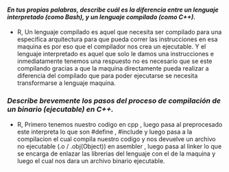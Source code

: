 ####   **_En tus propias palabras, describe cuál es la diferencia entre un lenguaje interpretado (como Bash), y un lenguaje compilado (como C++)._**
 
 * R, Un lenguaje compilado es aquel que necesita ser compilado para una especifica arquitectura para que pueda correr las instrucciones en esa maquina es por eso que el compilador nos crea un ejecutable.
    Y el lenguaje interpretado es aquel que solo le damos una instrucciones e inmediatamente tenemos una respuesto no es necesario que se este compilando gracias a que la maquina directamente pueda realizar a diferencia del compilado que para poder ejecutarse se necesita transformarse a lenguaje maquina.
### **_Describe brevemente los pasos del proceso de compilación de un binario (ejecutable) en C++._**
  * R, Primero tenemos nuestro codigo en cpp , luego pasa al preprocesado este interpreta lo que son #define , #include  y luego pasa a la compilacion el cual compila nuestro codigo  y nos devuelve un archivo no ejecutable (.o / .obj(Object)) en asembler , luego pasa al linker lo que se encarga de enlazar las librerias del lenguaje con el de la maquina y luego el cual nos dara un archivo binario ejecutable.